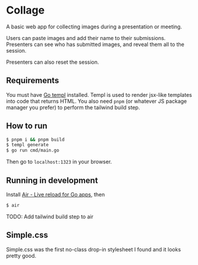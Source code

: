 # Collage
A basic web app for collecting images during a presentation or meeting.

Users can paste images and add their name to their submissions. Presenters can see who has submitted images, and reveal them all to the session.

Presenters can also reset the session.

## Requirements

You must have [Go templ](https://templ.guide) installed. Templ is used to render jsx-like templates into code that returns HTML. You also need `pnpm` (or whatever JS package manager you prefer) to perform the tailwind build step.

##

## How to run

```sh
$ pnpm i && pnpm build
$ templ generate
$ go run cmd/main.go
```

Then go to `localhost:1323` in your browser.

## Running in development

Install [Air - Live reload for Go apps](https://github.com/cosmtrek/air), then

```sh
$ air
```

TODO: Add tailwind build step to air

## Simple.css

Simple.css was the first no-class drop-in stylesheet I found and it looks pretty good.

